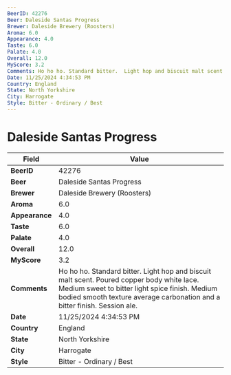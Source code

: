```yaml
---
BeerID: 42276
Beer: Daleside Santas Progress
Brewer: Daleside Brewery (Roosters)
Aroma: 6.0
Appearance: 4.0
Taste: 6.0
Palate: 4.0
Overall: 12.0
MyScore: 3.2
Comments: Ho ho ho. Standard bitter.  Light hop and biscuit malt scent.  Poured copper body white lace.  Medium sweet to bitter light spice finish.  Medium bodied smooth texture average carbonation and a bitter finish.  Session ale.
Date: 11/25/2024 4:34:53 PM
Country: England
State: North Yorkshire
City: Harrogate
Style: Bitter - Ordinary / Best
---
```


# Daleside Santas Progress

| Field         | Value |
|---------------|-------|
| **BeerID** | 42276 |
| **Beer** | Daleside Santas Progress |
| **Brewer** | Daleside Brewery (Roosters) |
| **Aroma** | 6.0 |
| **Appearance** | 4.0 |
| **Taste** | 6.0 |
| **Palate** | 4.0 |
| **Overall** | 12.0 |
| **MyScore** | 3.2 |
| **Comments** | Ho ho ho. Standard bitter.  Light hop and biscuit malt scent.  Poured copper body white lace.  Medium sweet to bitter light spice finish.  Medium bodied smooth texture average carbonation and a bitter finish.  Session ale.  |
| **Date** | 11/25/2024 4:34:53 PM |
| **Country** | England |
| **State** | North Yorkshire |
| **City** | Harrogate |
| **Style** | Bitter - Ordinary / Best |
